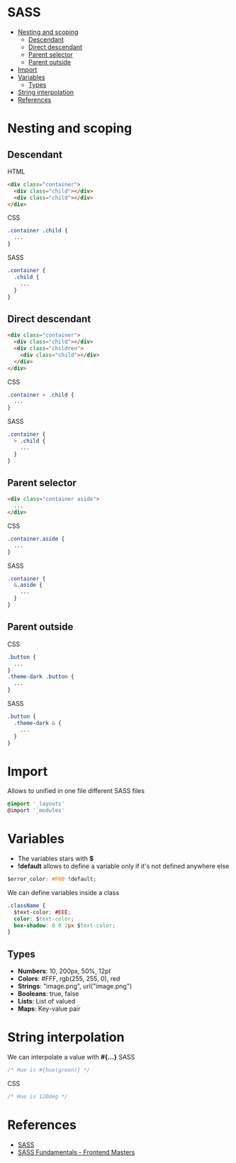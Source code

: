<h1>SASS</h1>

<!-- TOC -->

- [Nesting and scoping](#nesting-and-scoping)
    - [Descendant](#descendant)
    - [Direct descendant](#direct-descendant)
    - [Parent selector](#parent-selector)
    - [Parent outside](#parent-outside)
- [Import](#import)
- [Variables](#variables)
    - [Types](#types)
- [String interpolation](#string-interpolation)
- [References](#references)

<!-- /TOC -->

<!--------------- NESTING --------------->
# Nesting and scoping
## Descendant
HTML
```html
<div class="container">
  <div class="child"></div>
  <div class="child"></div>
</div>
```
CSS
```css
.container .child {
  ...
}
```
SASS
```css
.container {
  .child {
    ...
  }
}
```
## Direct descendant
```html
<div class="container">
  <div class="child"></div>
  <div class="children">
    <div class="child"></div>
  </div>
</div>
```
CSS
```css
.container > .child {
  ...
}
```
SASS
```css
.container {
  > .child {
    ...
  }
}
```
## Parent selector
```html
<div class="container aside">
  ...
</div>
```
CSS
```css
.container.aside {
  ...
}
```
SASS
```css
.container {
  &.aside {
    ...
  }
}
```
## Parent outside
CSS
```css
.button {
  ...
}
.theme-dark .button {
  ...
}
```
SASS
```css
.button {
  .theme-dark & {
    ...
  }
}
```

<!--------------- IMPORT --------------->
# Import
Allows to unified in one file different SASS files
```css
@import '_layouts'
@import '_modules'
```

<!--------------- VARIABLES --------------->
# Variables
- The variables stars with **$**
- **!default** allows to define a variable only if it's not defined anywhere else
```css
$error_color: #F00 !default;
```
We can define variables inside a class
```css
.className {
  $text-color: #EEE;
  color: $text-color;
  box-shadow: 0 0 2px $text-color;
}
```
## Types
- **Numbers**: 10, 200px, 50%, 12pt
- **Colors**: #FFF, rgb(255, 255, 0), red
- **Strings**: "image.png", url("image.png")
- **Booleans**: true, false
- **Lists**: List of valued
- **Maps**: Key-value pair

<!--------------- STRING INTERPOLATION --------------->
# String interpolation
We can interpolate a value with **#{...}**
SASS
```css
/* Hue is #{hue(green)} */
```
CSS
```css
/* Hue is 120deg */
```

<!--------------- REFERENCES --------------->
# References
- [SASS](http://sass-lang.com/)
- [SASS Fundamentals - Frontend Masters](https://frontendmasters.com/courses/sass)
